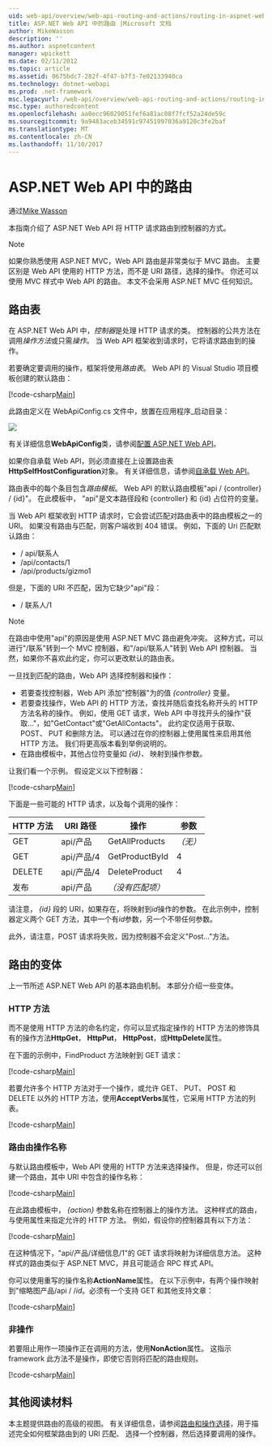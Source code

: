 ```yaml
---
uid: web-api/overview/web-api-routing-and-actions/routing-in-aspnet-web-api
title: ASP.NET Web API 中的路由 |Microsoft 文档
author: MikeWasson
description: ''
ms.author: aspnetcontent
manager: wpickett
ms.date: 02/11/2012
ms.topic: article
ms.assetid: 0675bdc7-282f-4f47-b7f3-7e02133940ca
ms.technology: dotnet-webapi
ms.prod: .net-framework
msc.legacyurl: /web-api/overview/web-api-routing-and-actions/routing-in-aspnet-web-api
msc.type: authoredcontent
ms.openlocfilehash: aa0ecc96029051fef6a81ac08f7fcf52a24de59c
ms.sourcegitcommit: 9a9483aceb34591c97451997036a9120c3fe2baf
ms.translationtype: MT
ms.contentlocale: zh-CN
ms.lasthandoff: 11/10/2017
---
```

<a name="routing-in-aspnet-web-api"></a>ASP.NET Web API 中的路由
====================
通过[Mike Wasson](https://github.com/MikeWasson)

本指南介绍了 ASP.NET Web API 将 HTTP 请求路由到控制器的方式。

> [!NOTE]
> 如果你熟悉使用 ASP.NET MVC，Web API 路由是非常类似于 MVC 路由。 主要区别是 Web API 使用的 HTTP 方法，而不是 URI 路径，选择的操作。 你还可以使用 MVC 样式中 Web API 的路由。 本文不会采用 ASP.NET MVC 任何知识。


## <a name="routing-tables"></a>路由表

在 ASP.NET Web API 中，*控制器*是处理 HTTP 请求的类。 控制器的公共方法在调用*操作方法*或只需*操作*。 当 Web API 框架收到请求时，它将请求路由到的操作。

若要确定要调用的操作，框架将使用*路由表*。 Web API 的 Visual Studio 项目模板创建的默认路由：

[!code-csharp[Main](routing-in-aspnet-web-api/samples/sample1.cs)]

此路由定义在 WebApiConfig.cs 文件中，放置在应用程序\_启动目录：

![](routing-in-aspnet-web-api/_static/image1.png)

有关详细信息**WebApiConfig**类，请参阅[配置 ASP.NET Web API](../advanced/configuring-aspnet-web-api.md)。

如果你自承载 Web API，则必须直接在上设置路由表**HttpSelfHostConfiguration**对象。 有关详细信息，请参阅[自承载 Web API](../older-versions/self-host-a-web-api.md)。

路由表中的每个条目包含*路由模板*。 Web API 的默认路由模板&quot;api / {controller} / {id}&quot;。 在此模板中， &quot;api&quot;是文本路径段和 {controller} 和 {id} 占位符的变量。

当 Web API 框架收到 HTTP 请求时，它会尝试匹配对路由表中的路由模板之一的 URI。 如果没有路由与匹配，则客户端收到 404 错误。 例如，下面的 Uri 匹配默认路由：

- / api/联系人
- /api/contacts/1
- /api/products/gizmo1

但是，下面的 URI 不匹配，因为它缺少&quot;api&quot;段：

- / 联系人/1

> [!NOTE]
> 在路由中使用"api"的原因是使用 ASP.NET MVC 路由避免冲突。 这种方式，可以进行&quot;/联系&quot;转到一个 MVC 控制器，和&quot;/api/联系人&quot;转到 Web API 控制器。 当然，如果你不喜欢此约定，你可以更改默认的路由表。

一旦找到匹配的路由，Web API 选择控制器和操作：

- 若要查找控制器，Web API 添加&quot;控制器&quot;为的值 *{controller}* 变量。
- 若要查找操作，Web API 的 HTTP 方法，查找并随后查找名称开头的 HTTP 方法名称的操作。 例如，使用 GET 请求，Web API 中寻找开头的操作&quot;获取...&quot;，如&quot;GetContact&quot;或&quot;GetAllContacts&quot;。 此约定仅适用于获取、 POST、 PUT 和删除方法。 可以通过在你的控制器上使用属性来启用其他 HTTP 方法。 我们将更高版本看到举例说明的。
- 在路由模板中，其他占位符变量如 *{id}、* 映射到操作参数。

让我们看一个示例。 假设定义以下控制器：

[!code-csharp[Main](routing-in-aspnet-web-api/samples/sample2.cs)]

下面是一些可能的 HTTP 请求，以及每个调用的操作：

| HTTP 方法 | URI 路径 | 操作 | 参数 |
| --- | --- | --- | --- |
| GET | api/产品 | GetAllProducts | *（无）* |
| GET | api/产品/4 | GetProductById | 4 |
| DELETE | api/产品/4 | DeleteProduct | 4 |
| 发布 | api/产品 | *（没有匹配项）* |  |

请注意， *{id}* 段的 URI，如果存在，将映射到*id*操作的参数。 在此示例中，控制器定义两个 GET 方法，其中一个有*id*参数，另一个不带任何参数。

此外，请注意，POST 请求将失败，因为控制器不会定义&quot;Post...&quot;方法。

## <a name="routing-variations"></a>路由的变体

上一节所述 ASP.NET Web API 的基本路由机制。 本部分介绍一些变体。

### <a name="http-methods"></a>HTTP 方法

而不是使用 HTTP 方法的命名约定，你可以显式指定操作的 HTTP 方法的修饰具有的操作方法**HttpGet**， **HttpPut**， **HttpPost**，或**HttpDelete**属性。

在下面的示例中，FindProduct 方法映射到 GET 请求：

[!code-csharp[Main](routing-in-aspnet-web-api/samples/sample3.cs)]

若要允许多个 HTTP 方法对于一个操作，或允许 GET、 PUT、 POST 和 DELETE 以外的 HTTP 方法，使用**AcceptVerbs**属性，它采用 HTTP 方法的列表。

[!code-csharp[Main](routing-in-aspnet-web-api/samples/sample4.cs)]

<a id="routing_by_action_name"></a>
### <a name="routing-by-action-name"></a>路由由操作名称

与默认路由模板中，Web API 使用的 HTTP 方法来选择操作。 但是，你还可以创建一个路由，其中 URI 中包含的操作名称：

[!code-csharp[Main](routing-in-aspnet-web-api/samples/sample5.cs)]

在此路由模板中， *{action}* 参数名称在控制器上的操作方法。 这种样式的路由，与使用属性来指定允许的 HTTP 方法。 例如，假设你的控制器具有以下方法：

[!code-csharp[Main](routing-in-aspnet-web-api/samples/sample6.cs)]

在这种情况下，"api/产品/详细信息/1"的 GET 请求将映射为详细信息方法。 这种样式的路由类似于 ASP.NET MVC，并且可能适合 RPC 样式 API。

你可以使用重写的操作名称**ActionName**属性。 在以下示例中，有两个操作映射到&quot;缩略图产品/api / /*id*。必须有一个支持 GET 和其他支持文章：

[!code-csharp[Main](routing-in-aspnet-web-api/samples/sample7.cs)]

### <a name="non-actions"></a>非操作

若要阻止用作一项操作正在调用的方法，使用**NonAction**属性。 这指示 framework 此方法不是操作，即使它否则将匹配的路由规则。

[!code-csharp[Main](routing-in-aspnet-web-api/samples/sample8.cs)]

## <a name="further-reading"></a>其他阅读材料

本主题提供路由的高级的视图。 有关详细信息，请参阅[路由和操作选择](routing-and-action-selection.md)，用于描述完全如何框架路由到的 URI 匹配、 选择一个控制器，然后选择要调用的操作。
